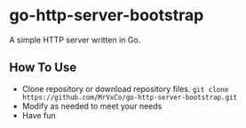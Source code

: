 # go-http-server-bootstrap
A simple HTTP server written in Go.

## How To Use
- Clone repository or download repository files.
    `git clone https://github.com/MrVxCo/go-http-server-bootstrap.git`
- Modify as needed to meet your needs
- Have fun
